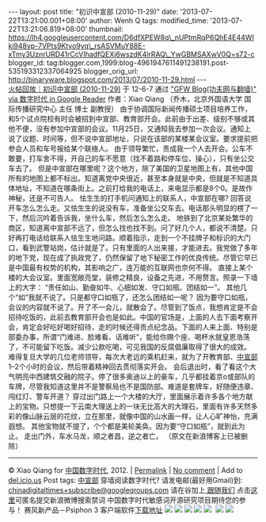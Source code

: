 --- layout: post title: "初识中宣部 (2010-11-29)" date:
'2013-07-22T13:21:00.001+08:00' author: Wenh Q tags: modified\_time:
'2013-07-22T13:21:06.819+08:00' thumbnail:
https://lh4.googleusercontent.com/D6dfXPEW8q\_nUPtmRqP6QhE4E44WIki948vp-7VPts9Ktyo9yq\_rsASVMuY88E-xTmy3UznrURD41rCcVIhadfQEXi6wszdK4lrRAQ\_YwGBMSAXwV0Q=s72-c
blogger\_id:
tag:blogger.com,1999:blog-4961947611491238191.post-535193312337064925
blogger\_orig\_url:
http://binaryware.blogspot.com/2013/07/2010-11-29.html ---
[\
火帖回放｜初识中宣部
(2010-11-29)](http://feedproxy.google.com/~r/chinagfwblog/~3/20dMzVwpLqM/)
于 12-6-7 通过 ["GFW Blog(功夫网与翻墙)" via 数字时代 in Google
Reader](http://feeds2.feedburner.com/chinagfwblog) 作者：Xiao Qiang
（乔木，北京外国语大学 国际传播研究中心 主任 博士 副教授）
由于协调国际新闻传播硕士项目培养工作，和5个试点院校有时会被招到中宣部、教育部开会。此前由于出差、级别不够或其他不便，没有参加中宣部的会议。11月25日，又通知我去参加一次会议。通知上说了议题、时间等，但不说中宣部地址，只说在该部的某楼某会议室。要求提前把参会人员和车号报给某个联络人。
由于领导繁忙，责成我一个人去开会。公车不敢要，打车舍不得，开自己的车不愿意（找不着路和停车位、操心），只有坐公交车去了。
但是中宣部在哪里呢？这个地方，除了美国的卫星地图上有，其他中国所有的地图上都不标出。知道离党中央很近，甚至本身就是中央，但就是不知道具体地址，不知道在哪条街上。之前打给我的电话上，来电显示都是8个0。是故作神秘，还是不可告人。
怯生生的打手机问通知上的联系人，中宣部在哪?
回答说开车怎么怎么走。又怯生生的说没有车，准备坐公交车去。电话那头明显的楞了一下，然后沉吟着告诉我，坐什么车，然后怎么怎么走。
地铁到了北京某处繁华的商区，知道离中宣部不远了，但怎么找也找不到。问了好几个人，都说不清楚。只好再打电话给联系人怯生生地问路。顺着指示，走到一个不挂牌子和标识的大门口，看到武警站岗，估计就是了。只有里面的人出来接，才能进去。我党做了多年的地下党，现在成了执政党了，仍然保留了地下秘密工作的优良传统。尽管它早已是中国最有权势的机构，其影响之广，连万能的互联网也奈何不得。
直接上某个楼的大会议室。里面宽敞亮堂，装修之精良，设备之先进，不用赘言。照录一下墙上的大字：
“责任如山、勤奋如牛、心细如发、守口如瓶、团结如一”。
其他几个“如”我就不说了。只是都守口如瓶了，还怎么团结如一呢？
因为要守口如瓶，会议的内容就不说了。开了不一会儿，就散会了。尽管到了饭点，我想肯定是不会招待吃饭的，此前去教育部开会也是如此。中国的官场是，上面的人去下面考察开会，肯定会好吃好喝好招待，走的时候还得贡点纪念品。下面的人来上面、特别是部委办事，所谓“门难进、脸难看、话难听”，能给你赐个座、喝杯水就皇恩浩荡了，不可能留下吃饭。减少公款吃喝，可见我国的反腐倡廉取得了很大的成效。
难得复旦大学的几位老师领导，每次大老远的乘机赶来，就为了开教育部、[中宣部](https://caonima.info/chinese/tag/%e4%b8%ad%e5%ae%a3%e9%83%a8/?category=10466)1–2个小时的会议，然后带着精神回去贯彻落实开会。
会后退出时，看了看这个大气明亮中西建筑交融的院子。停了很多奥迪以上的豪车，几乎都挂着京o或部队的车牌，尽管我知道这里并不是警察局也不是国防部。难道是套牌车，好随便违章、闯红灯、警车开道？
穿过出门路上一个大楼的大厅，里面展示着许多各个地方献上的宝物。只想提一下云南大理送上的一块无比高大的大理石，里面有许多天然多彩的像山脉云层的花纹，立在那里，就像中国的山水画一样，让人心旷神怡，充满遐想。
其他宝物就不提了，个个都是美轮美奂。因为要“守口如瓶”，就到此为止。
走出门外，车水马龙，顺之者昌，逆之者亡。
（原文在新浪博客上已被删除）

* * * * *

© Xiao Qiang for [中国数字时代](https://caonima.info/chinese), 2012. |
[Permalink](https://caonima.info/chinese/2012/06/%e5%88%9d%e8%af%86%e4%b8%ad%e5%ae%a3%e9%83%a8-2010-11-29-030955/) |
[No
comment](https://caonima.info/chinese/2012/06/%e5%88%9d%e8%af%86%e4%b8%ad%e5%ae%a3%e9%83%a8-2010-11-29-030955/#comments) |
Add to
[del.icio.us](http://del.icio.us/post?url=https://caonima.info/chinese/2012/06/%E5%88%9D%E8%AF%86%E4%B8%AD%E5%AE%A3%E9%83%A8-2010-11-29-030955/&title=%E7%81%AB%E5%B8%96%E5%9B%9E%E6%94%BE%EF%BD%9C%E5%88%9D%E8%AF%86%E4%B8%AD%E5%AE%A3%E9%83%A8+(2010-11-29))
Post tags:
[中宣部](https://caonima.info/chinese/tag/%e4%b8%ad%e5%ae%a3%e9%83%a8/?category=10466)
穿墙阅读数字时代? 请发电邮(最好用Gmail)到:
[chinadigitaltimes+subscribe@googlegroups.com](mailto:chinadigitaltimes%2Bsubscribe@googlegroups.com)
请在谷加上[ 跟随我们](https://plus.google.com/112915952962578336480)
点击[这里](https://docs.google.com/a/chinadigitaltimes.net/spreadsheet/viewform?hl=zh-CN&formkey=dGRpN3FrVThuMFFsZHBZcmNGLW94dEE6MQ#gid=0)可匿名提交新浪微博搜索禁词
中国数字时代敏感词开源研究项目期待您的参与！ 赛风新产品－Psiphon 3
客户端软件[下载地址](http://dld.bz/caonima745)
![](https://lh4.googleusercontent.com/D6dfXPEW8q_nUPtmRqP6QhE4E44WIki948vp-7VPts9Ktyo9yq_rsASVMuY88E-xTmy3UznrURD41rCcVIhadfQEXi6wszdK4lrRAQ_YwGBMSAXwV0Q) ![](https://lh3.googleusercontent.com/LUXxopkmv8OxMBYWjHl44jZjhpJ9ueanqn0Ntp4crw4GKbK04tKksnvlubeugQ0TzAeJXpPuhjtZO1Jjane9TqsP4NkBkGGK9RhRgCd_p23b94TBj0Y) ![](https://lh6.googleusercontent.com/y0ytQ-KlGEwxJEif3lRB5iXA8P5KT5DfPcSXqRkea4X82-vbYxSq4sTngTS8x54YbLpdFR6SigJhsMq80OIMttBbnpRlD_yV8LwGC6nrlzvVYfBypyM) ![](https://lh4.googleusercontent.com/3-153syX5Mb0RQFQap7kxYDOBRdRJ3uebfdd5rMOW_Sn9UT_LjALxDAYEPvfedOa27LJgHStDSYYO-9N3VT7khhsG8eflLwTDHFL8hW1-ZhLTiI7gcs) ![](https://lh6.googleusercontent.com/xhK5swKYSDpveAPiSHmUJ7GkBnZr0BUpdXKRUVF0dbfbUKc7Wa7Z3B7GDcoSDENbFH5Kbd1Bg4cePx__TWMNdAqyJ97KkKPTJAUJ3iVWJC0mvYUxLsI)  ![](https://lh6.googleusercontent.com/l6VrSK0O8YgPqW10ggDLTHDq7zX6PYOulEInuVqdjrswYz4Q9MrOauWj3lyTdtr_0lGW7T9cEZQeS76igkOu_L-l4hN8J4kGIGk8fsZpuqQkKhUQ8n8) ![](https://lh4.googleusercontent.com/B7xxjz_WQ6tbe4kdIi4174zRB0n-KuYJ7YQdh3FW7eVQg_RCv2TWQcBHLfQA9ZypI5gT5sTmVs23CWEuUye08Iy9-O0BOe8vP0YhqVKvuHRMmkXa_9k)

